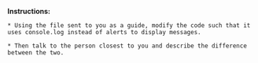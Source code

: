  **Instructions:**

	* Using the file sent to you as a guide, modify the code such that it uses console.log instead of alerts to display messages. 

	* Then talk to the person closest to you and describe the difference between the two.

